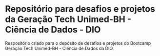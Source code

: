 # Repositório para desafios e projetos da Geração Tech Unimed-BH - Ciência de Dados - DIO

Respositório criado para o depósito de desafios e projetos do Bootcamp Geração Tech Unimed-BH - Ciência de Dados da DIO.
